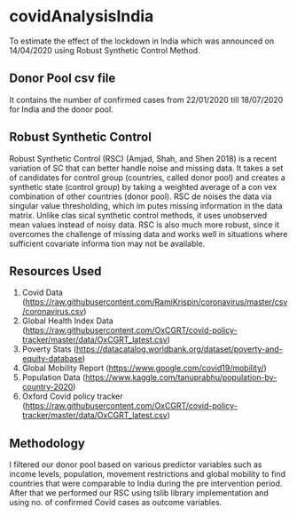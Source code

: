 # covidAnalysisIndia

To estimate the effect of the lockdown in India which was announced on 14/04/2020 using Robust Synthetic Control Method. 

## Donor Pool csv file

It contains the number of confirmed cases from 22/01/2020 till 18/07/2020 for India and the donor pool.

## Robust Synthetic Control 

Robust Synthetic Control (RSC) (Amjad, Shah, and Shen
2018) is a recent variation of SC that can better handle noise
and missing data. It takes a set of candidates for control
group (countries, called donor pool) and creates a synthetic
state (control group) by taking a weighted average of a con
vex combination of other countries (donor pool). RSC de
noises the data via singular value thresholding, which im
putes missing information in the data matrix. Unlike clas
sical synthetic control methods, it uses unobserved mean
values instead of noisy data. RSC is also much more robust, since it overcomes the challenge of missing data and
works well in situations where sufficient covariate informa
tion may not be available. 

## Resources Used 

1. Covid Data (https://raw.githubusercontent.com/RamiKrispin/coronavirus/master/csv/coronavirus.csv)
2. Global Health Index Data (https://raw.githubusercontent.com/OxCGRT/covid-policy-tracker/master/data/OxCGRT_latest.csv)
3. Poverty Stats (https://datacatalog.worldbank.org/dataset/poverty-and-equity-database)
4. Global Mobility Report (https://www.google.com/covid19/mobility/)
5. Population Data (https://www.kaggle.com/tanuprabhu/population-by-country-2020)
6. Oxford Covid policy tracker (https://raw.githubusercontent.com/OxCGRT/covid-policy-tracker/master/data/OxCGRT_latest.csv)

## Methodology

I filtered our donor pool based on various predictor variables such as income levels, population, movement restrictions and global mobility to find countries that were comparable to India during the pre intervention period.
After that we performed our RSC using tslib library implementation and using no. of confirmed Covid cases as outcome variables.


